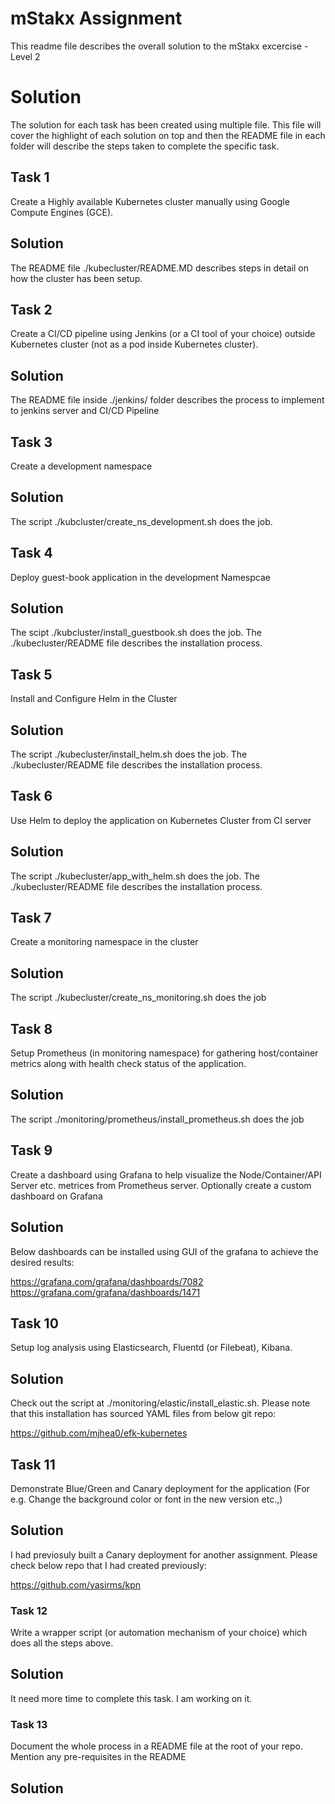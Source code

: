 # mStakx Assignment

This readme file describes the overall solution to the mStakx excercise - Level 2

Solution
=======
The solution for each task has been created using multiple file. This file will cover the highlight of each solution on top and then the README file in each folder will describe the steps taken to complete the specific task.

## Task 1
Create a Highly available Kubernetes cluster manually using Google Compute Engines (GCE).

Solution
--------
The README file ./kubecluster/README.MD describes steps in detail on how the cluster has been setup.

## Task 2
Create a CI/CD pipeline using Jenkins (or a CI tool of your choice) outside Kubernetes cluster (not as a pod inside Kubernetes cluster).

Solution
--------
The README file inside ./jenkins/ folder describes the process to implement to jenkins server and CI/CD Pipeline


## Task 3
Create a development namespace

Solution
--------
The script ./kubcluster/create_ns_development.sh does the job.


## Task 4
Deploy guest-book application in the development Namespcae

Solution
--------
The scipt ./kubcluster/install_guestbook.sh does the job. The ./kubecluster/README file describes the installation process.

## Task 5
Install and Configure Helm in the Cluster

Solution
--------
The script ./kubecluster/install_helm.sh does the job. The ./kubecluster/README file describes the installation process.

## Task 6
Use Helm to deploy the application on Kubernetes Cluster from CI server

Solution
--------
The script ./kubecluster/app_with_helm.sh does the job. The ./kubecluster/README file describes the installation process.

## Task 7
Create a monitoring namespace in the cluster

Solution
--------
The script ./kubecluster/create_ns_monitoring.sh does the job


## Task 8
Setup Prometheus (in monitoring namespace) for gathering host/container metrics along with health check status of the application.

Solution
--------
The script ./monitoring/prometheus/install_prometheus.sh does the job


## Task 9
Create a dashboard using Grafana to help visualize the Node/Container/API Server etc. metrices from Prometheus server. Optionally create a custom dashboard on Grafana

Solution
--------

Below dashboards can be installed using GUI of the grafana to achieve the desired results:

https://grafana.com/grafana/dashboards/7082
https://grafana.com/grafana/dashboards/1471


## Task 10
Setup log analysis using Elasticsearch, Fluentd (or Filebeat), Kibana.

Solution
--------
Check out the script at ./monitoring/elastic/install_elastic.sh. Please note that this installation has sourced YAML files from below git repo:

https://github.com/mjhea0/efk-kubernetes



## Task 11
Demonstrate Blue/Green and Canary deployment for the application (For e.g. Change the background color or font in the new version etc.,)


Solution
--------
I had previosuly built a Canary deployment for another assignment. Please check below repo that I had created previously:

https://github.com/yasirms/kpn

### Task 12
Write a wrapper script (or automation mechanism of your choice) which does all the steps above.

Solution
--------
It need more time to complete this task. I am working on it.



### Task 13
Document the whole process in a README file at the root of your repo. Mention any pre-requisites in the README

Solution
--------



